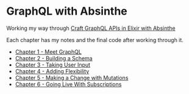 # GraphQL with Absinthe

Working my way through [Craft GraphQL APIs in Elixir with Absinthe](https://pragprog.com/book/wwgraphql/craft-graphql-apis-in-elixir-with-absinthe)

Each chapter has my notes and the final code after working through it.

* [Chapter 1 - Meet GraphQL](./ch01/README.md)
* [Chapter 2 - Building a Schema](./ch02/README.md)
* [Chapter 3 - Taking User Input](./ch03/README.md)
* [Chapter 4 - Adding Flexibility](./ch04/README.md)
* [Chapter 5 - Making a Change with Mutations](./ch05/README.md)
* [Chapter 6 - Going Live With Subscriptions](./ch06/README.md)
